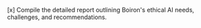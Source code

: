 [x] Compile the detailed report outlining Boiron's ethical AI needs, challenges, and recommendations.
